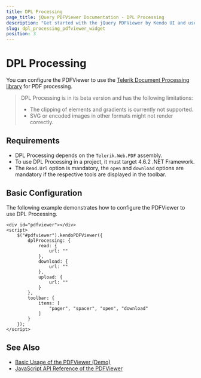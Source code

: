 ```yaml
---
title: DPL Processing
page_title: jQuery PDFViewer Documentation - DPL Processing
description: "Get started with the jQuery PDFViewer by Kendo UI and use the Telerik Document Processing library."
slug: dpl_processing_pdfviewer_widget
position: 3
---
```


# DPL Processing

You can configure the PDFViewer to use the [Telerik Document Processing library](https://docs.telerik.com/devtools/document-processing/introduction) for PDF processing.

> DPL Processing is in its beta version and has the following limitations:
> * The clipping of elements and gradients is currently not supported.
> * SVG or encoded images in other formats might not render correctly.

## Requirements

* DPL Processing depends on the `Telerik.Web.PDF` assembly.
* To use DPL Processing in a project, it must target 4.6.2 .NET Framework.
* The `Read.Url` option is mandatory, the `open` and `download` options are mandatory if the respective tools are displayed in the toolbar.

## Basic Configuration

The following example demonstrates how to configure the PDFViewer to use DPL Processing.

    <div id="pdfviewer"></div>
    <script>
        $("#pdfviewer").kendoPDFViewer({
            dplProcessing: {
                read: {
                    url: ""
                },
                download: {
                    url: ""
                },
                upload: {
                    url: ""
                }
            },
            toolbar: {
                items: [
                    "pager", "spacer", "open", "download"
                ]
            }
        });
    </script>

## See Also

* [Basic Usage of the PDFViewer (Demo)](https://demos.telerik.com/kendo-ui/pdfviewer/index)
* [JavaScript API Reference of the PDFViewer](/api/javascript/ui/pdfviewer)
